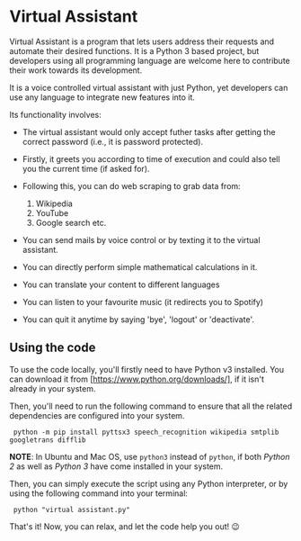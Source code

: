 # Virtual Assistant

Virtual Assistant is a program that lets users address their requests and automate their desired functions. It is a Python 3 based project, but developers using all programming language are welcome here to contribute their work towards its development.

It is a voice controlled virtual assistant with just Python, yet 
developers can use any language to integrate new features into it.

Its functionality involves:

- The virtual assistant would only accept futher tasks after getting the correct password (i.e., it is password protected).

- Firstly, it greets you according to time of execution and could also tell you the current time (if asked for).

- Following this, you can do web scraping to grab data from:

    1. Wikipedia 
    2. YouTube
    3. Google search 
    etc.

- You can send mails by voice control or by texting it to the virtual assistant.

- You can directly perform simple mathematical calculations in it.

- You can translate your content to different languages

- You can listen to your favourite music (it redirects you to Spotify)

- You can quit it anytime by saying 'bye', 'logout' or 'deactivate'.

## Using the code

To use the code locally, you'll firstly need to have Python v3 installed. You can download it from [https://www.python.org/downloads/], if it isn't already in your system.

Then, you'll need to run the following command to ensure that all the related dependencies are configured into your system.

     python -m pip install pyttsx3 speech_recognition wikipedia smtplib googletrans difflib

**NOTE**: In Ubuntu and Mac OS, use `python3` instead of `python`, if both _Python 2_ as well as _Python 3_ have come installed in your system.

Then, you can simply execute the script using any Python interpreter, or by using the following command into your terminal: 

     python "virtual assistant.py"

That's it! Now, you can relax, and let the code help you out! 😉
